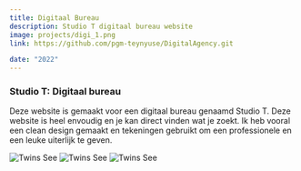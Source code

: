 ```yaml
---
title: Digitaal Bureau
description: Studio T digitaal bureau website
image: projects/digi_1.png
link: https://github.com/pgm-teynyuse/DigitalAgency.git

date: "2022"
---
```



### Studio T: Digitaal bureau
Deze website is gemaakt voor een digitaal bureau genaamd Studio T. Deze website is heel envoudig en je kan direct vinden wat je zoekt. Ik heb vooral een clean design gemaakt en tekeningen gebruikt om een professionele en een leuke uiterlijk te geven.


![Twins See](/img/projects/digi_1.png)
![Twins See](/img/projects/digi_2.png)
![Twins See](/img/projects/digi_3.png)


